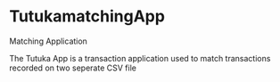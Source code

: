 # TutukamatchingApp
Matching Application

The Tutuka App is a transaction application used to match transactions recorded on two seperate CSV file
